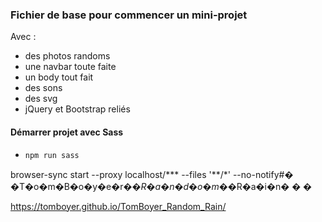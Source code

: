 ### Fichier de base pour commencer un mini-projet 

Avec : 
* des photos randoms
* une navbar toute faite
* un body tout fait
* des sons
* des svg
* jQuery et Bootstrap reliés

#### Démarrer projet avec Sass 
* `npm run sass`

browser-sync start --proxy localhost/***  --files '**/*' --no-notify#� �T�o�m�B�o�y�e�r�_�R�a�n�d�o�m�_�R�a�i�n�
�
�

https://tomboyer.github.io/TomBoyer_Random_Rain/
